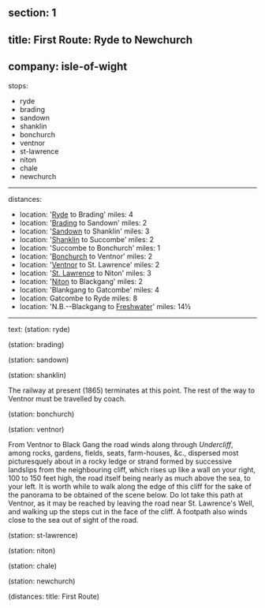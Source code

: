 section: 1
----
title: First Route: Ryde to Newchurch
----
company: isle-of-wight
----
stops:
- ryde
- brading
- sandown
- shanklin
- bonchurch
- ventnor
- st-lawrence
- niton
- chale
- newchurch
----
distances:
- location: '[Ryde](/stations/ryde/) to Brading'
  miles: 4
- location: '[Brading](/stations/brading/) to Sandown'
  miles: 2
- location: '[Sandown](/stations/sandown/) to Shanklin'
  miles: 3
- location: '[Shanklin](/stations/shanklin/) to Succombe'
  miles: 2
- location: 'Succombe to Bonchurch'
  miles: 1
- location: '[Bonchurch](/stations/bonchurch/) to Ventnor'
  miles: 2
- location: '[Ventnor](/stations/ventnor/) to St. Lawrence'
  miles: 2
- location: '[St. Lawrence](/stations/st-lawrence/) to Niton'
  miles: 3
- location: '[Niton](/stations/niton/) to Blackgang'
  miles: 2
- location: 'Blankgang to Gatcombe'
  miles: 4
- location: Gatcombe to Ryde
  miles: 8
- location: 'N.B.--Blackgang to [Freshwater](/stations/freshwater)'
  miles: 14½
----
text: (station: ryde)

(station: brading)

(station: sandown)

(station: shanklin)

The railway at present (1865) terminates at this point. The rest of the way to Ventnor must be travelled by coach.

(station: bonchurch)

(station: ventnor)

From Ventnor to Black Gang the road winds along through *Undercliff*, among rocks, gardens, fields, seats, farm-houses, &c., dispersed most picturesquely about in a rocky ledge or strand formed by successive landslips from the neighbouring cliff, which rises up like a wall on your right, 100 to 150 feet high, the road itself being nearly as much above the sea, to your left. It is worth while to walk along the edge of this cliff for the sake of the panorama to be obtained of the scene below. Do lot take this path at Ventnor, as it may be reached by leaving the road near St. Lawrence's Well, and walking up the steps cut in the face of the cliff. A footpath also winds close to the sea out of sight of the road.

(station: st-lawrence)

(station: niton)

(station: chale)

(station: newchurch)

(distances: title: First Route)
